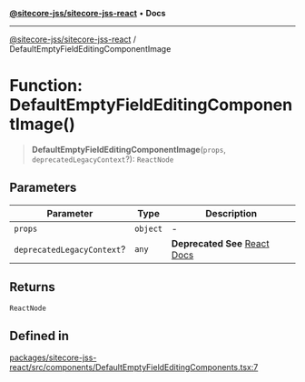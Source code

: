 [**@sitecore-jss/sitecore-jss-react**](../README.md) • **Docs**

***

[@sitecore-jss/sitecore-jss-react](../README.md) / DefaultEmptyFieldEditingComponentImage

# Function: DefaultEmptyFieldEditingComponentImage()

> **DefaultEmptyFieldEditingComponentImage**(`props`, `deprecatedLegacyContext`?): `ReactNode`

## Parameters

| Parameter | Type | Description |
| ------ | ------ | ------ |
| `props` | `object` | - |
| `deprecatedLegacyContext`? | `any` | **Deprecated** **See** [React Docs](https://legacy.reactjs.org/docs/legacy-context.html#referencing-context-in-lifecycle-methods) |

## Returns

`ReactNode`

## Defined in

[packages/sitecore-jss-react/src/components/DefaultEmptyFieldEditingComponents.tsx:7](https://github.com/Sitecore/jss/blob/7ddd22dfa8f8d76cfb96e977ac1a0d48c3a13d89/packages/sitecore-jss-react/src/components/DefaultEmptyFieldEditingComponents.tsx#L7)
